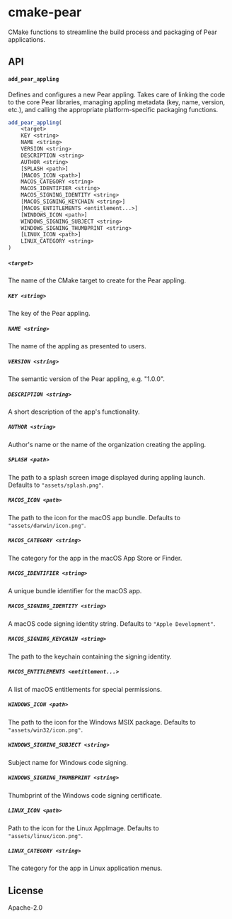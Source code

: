 # cmake-pear

CMake functions to streamline the build process and packaging of Pear applications.

## API

#### `add_pear_appling`

Defines and configures a new Pear appling. Takes care of linking the code to the core Pear libraries, managing appling metadata (key, name, version, etc.), and calling the appropriate platform-specific packaging functions.

```cmake
add_pear_appling(
    <target>
    KEY <string> 
    NAME <string> 
    VERSION <string> 
    DESCRIPTION <string> 
    AUTHOR <string> 
    [SPLASH <path>]
    [MACOS_ICON <path>]
    MACOS_CATEGORY <string>
    MACOS_IDENTIFIER <string>
    MACOS_SIGNING_IDENTITY <string>
    [MACOS_SIGNING_KEYCHAIN <string>]
    [MACOS_ENTITLEMENTS <entitlement...>]
    [WINDOWS_ICON <path>]
    WINDOWS_SIGNING_SUBJECT <string>
    WINDOWS_SIGNING_THUMBPRINT <string>
    [LINUX_ICON <path>]
    LINUX_CATEGORY <string>
)
```

##### `<target>`
The name of the CMake target to create for the Pear appling.
	
##### `KEY <string>`
The key of the Pear appling.
	
##### `NAME <string>`
The name of the appling as presented to users.
	
##### `VERSION <string>` 
The semantic version of the Pear appling, e.g. "1.0.0".
	
##### `DESCRIPTION <string>`
A short description of the app's functionality.
	
##### `AUTHOR <string>`
Author's name or the name of the organization creating the appling.
	
##### `SPLASH <path>`
The path to a splash screen image displayed during appling launch. Defaults to `"assets/splash.png"`.
	
##### `MACOS_ICON <path>` 
The path to the icon for the macOS app bundle. Defaults to `"assets/darwin/icon.png"`.

##### `MACOS_CATEGORY <string>`
The category for the app in the macOS App Store or Finder.

##### `MACOS_IDENTIFIER <string>`
A unique bundle identifier for the macOS app.

##### `MACOS_SIGNING_IDENTITY <string>`
A macOS code signing identity string. Defaults to `"Apple Development"`.

##### `MACOS_SIGNING_KEYCHAIN <string>` 
The path to the keychain containing the signing identity.

##### `MACOS_ENTITLEMENTS <entitlement...>` 
A list of macOS entitlements for special permissions.

##### `WINDOWS_ICON <path>` 
The path to the icon for the Windows MSIX package. Defaults to `"assets/win32/icon.png"`.

##### `WINDOWS_SIGNING_SUBJECT <string>` 
Subject name for Windows code signing.

##### `WINDOWS_SIGNING_THUMBPRINT <string>` 
Thumbprint of the Windows code signing certificate.

##### `LINUX_ICON <path>` 
Path to the icon for the Linux AppImage. Defaults to `"assets/linux/icon.png"`.

##### `LINUX_CATEGORY <string>` 
The category for the app in Linux application menus.

## License

Apache-2.0
